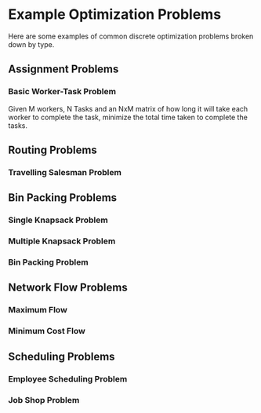 # Example Optimization Problems
Here are some examples of common discrete optimization problems broken down by type.

## Assignment Problems

### Basic Worker-Task Problem
Given M workers, N Tasks and an NxM matrix of how long it will take each worker to complete the task, minimize the total time taken to complete the tasks.

## Routing Problems

### Travelling Salesman Problem

## Bin Packing Problems

### Single Knapsack Problem

### Multiple Knapsack Problem

### Bin Packing Problem

## Network Flow Problems

### Maximum Flow

### Minimum Cost Flow

## Scheduling Problems

### Employee Scheduling Problem

### Job Shop Problem
